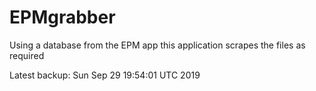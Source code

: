 # EPMgrabber
Using a database from the EPM app this application scrapes the files as required


Latest backup: Sun Sep 29 19:54:01 UTC 2019
